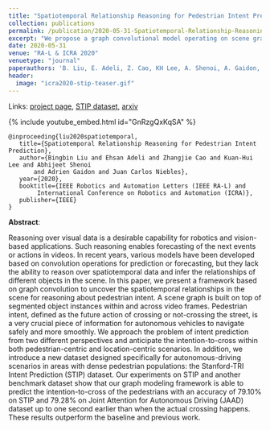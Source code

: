 ```yaml
---
title: "Spatiotemporal Relationship Reasoning for Pedestrian Intent Prediction"
collection: publications
permalink: /publication/2020-05-31-Spatiotemporal-Relationship-Reasoning-for-Pedestrian-Intent-Prediction
excerpt: "We propose a graph convolutional model operating on scene graphs to predict pedestrian crossing intent and introduce the STIP dataset."
date: 2020-05-31
venue: "RA-L & ICRA 2020"
venuetype: "journal"
paperauthors: 'B. Liu, E. Adeli, Z. Cao, KH Lee, A. Shenoi, A. Gaidon, JC Niebles'
header:
  image: "icra2020-stip-teaser.gif"
---
```


Links: [project page](https://stip.stanford.edu/), [STIP dataset](https://stip.stanford.edu/dataset.html), [arxiv](https://arxiv.org/abs/2002.08945)

{% include youtube_embed.html id="GnRzgQxKqSA" %}


    @inproceeding{liu2020spatiotemporal,
       title={Spatiotemporal Relationship Reasoning for Pedestrian Intent Prediction},
       author={Bingbin Liu and Ehsan Adeli and Zhangjie Cao and Kuan-Hui Lee and Abhijeet Shenoi
           and Adrien Gaidon and Juan Carlos Niebles},
       year={2020},
       booktitle={IEEE Robotics and Automation Letters (IEEE RA-L) and
            International Conference on Robotics and Automation (ICRA)},
       publisher={IEEE}
    }

**Abstract**:

Reasoning over visual data is a desirable capability for robotics and vision-based applications. Such reasoning enables forecasting of the next events or actions in videos. In recent years, various models have been developed based on convolution operations for prediction or forecasting, but they lack the ability to reason over spatiotemporal data and infer the relationships of different objects in the scene. In this paper, we present a framework based on graph convolution to uncover the spatiotemporal relationships in the scene for reasoning about pedestrian intent. A scene graph is built on top of segmented object instances within and across video frames. Pedestrian intent, defined as the future action of crossing or not-crossing the street, is a very crucial piece of information for autonomous vehicles to navigate safely and more smoothly. We approach the problem of intent prediction from two different perspectives and anticipate the intention-to-cross within both pedestrian-centric and location-centric scenarios. In addition, we introduce a new dataset designed specifically for autonomous-driving scenarios in areas with dense pedestrian populations: the Stanford-TRI Intent Prediction (STIP) dataset. Our experiments on STIP and another benchmark dataset show that our graph modeling framework is able to predict the intention-to-cross of the pedestrians with an accuracy of 79.10% on STIP and 79.28% on Joint Attention for Autonomous Driving (JAAD) dataset up to one second earlier than when the actual crossing happens. These results outperform the baseline and previous work.
